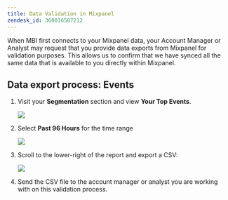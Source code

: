 ```yaml
---
title: Data Validation in Mixpanel
zendesk_id: 360016507212
---
```


When MBI first connects to your Mixpanel data, your Account Manager or Analyst may request that you provide data exports from Mixpanel for validation purposes. This allows us to confirm that we have synced all the same data that is available to you directly within Mixpanel.

## Data export process: Events

1. Visit your **Segmentation** section and view **Your Top Events**.

    ![](../../assets/your-top-events.png)

1. Select **Past 96 Hours** for the time range

    ![](../../assets/past-96-hours.png)

1. Scroll to the lower-right of the report and export a CSV:

    ![](../../assets/export-csv-mixpanel.png)

1. Send the CSV file to the account manager or analyst you are working with on this validation process.
